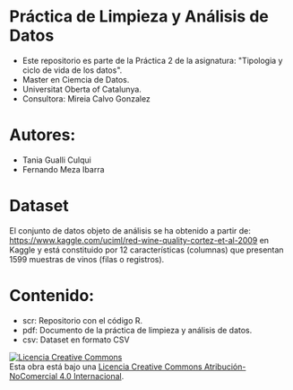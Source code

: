 # Práctica de Limpieza y Análisis de Datos
* Este repositorio es parte de la Práctica 2 de la asignatura: "Tipologia y ciclo de vida de los datos".
* Master en Ciemcia de Datos.
* Universitat Oberta of Catalunya.
* Consultora: Mireia Calvo Gonzalez

# Autores:
* Tania Gualli Culqui
* Fernando Meza Ibarra

# Dataset
El conjunto de datos objeto de análisis se ha obtenido a partir de: https://www.kaggle.com/uciml/red-wine-quality-cortez-et-al-2009 en Kaggle y está constituido por 12 características (columnas) que presentan 1599 muestras de vinos (filas o registros).

# Contenido:  
 
* scr: Repositorio con el código R.        
* pdf: Documento de la práctica de limpieza y análisis de datos.         
* csv: Dataset en formato CSV

<a rel="license" href="http://creativecommons.org/licenses/by-nc/4.0/"><img alt="Licencia Creative Commons" style="border-width:0" src="https://i.creativecommons.org/l/by-nc/4.0/88x31.png" /></a><br />Esta obra está bajo una <a rel="license" href="http://creativecommons.org/licenses/by-nc/4.0/">Licencia Creative Commons Atribución-NoComercial 4.0 Internacional</a>.
